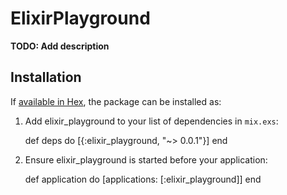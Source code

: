 # ElixirPlayground

**TODO: Add description**

## Installation

If [available in Hex](https://hex.pm/docs/publish), the package can be installed as:

  1. Add elixir_playground to your list of dependencies in `mix.exs`:

        def deps do
          [{:elixir_playground, "~> 0.0.1"}]
        end

  2. Ensure elixir_playground is started before your application:

        def application do
          [applications: [:elixir_playground]]
        end
